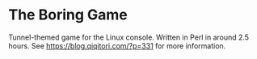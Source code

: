 # The Boring Game
Tunnel-themed game for the Linux console. Written in Perl in around 2.5 hours.
See https://blog.qiqitori.com/?p=331 for more information.
